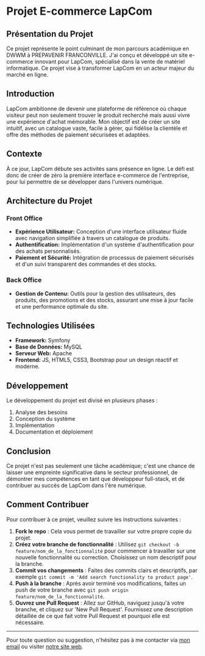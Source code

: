 # Projet E-commerce LapCom


## Présentation du Projet
Ce projet représente le point culminant de mon parcours académique en DWWM à PREPAVENIR FRANCONVILLE. J'ai conçu et développé un site e-commerce innovant pour LapCom, spécialisé dans la vente de matériel informatique. Ce projet vise à transformer LapCom en un acteur majeur du marché en ligne.

## Introduction
LapCom ambitionne de devenir une plateforme de référence où chaque visiteur peut non seulement trouver le produit recherché mais aussi vivre une expérience d'achat mémorable. Mon objectif est de créer un site intuitif, avec un catalogue vaste, facile à gérer, qui fidélise la clientèle et offre des méthodes de paiement sécurisées et adaptées.

## Contexte
À ce jour, LapCom débute ses activités sans présence en ligne. Le défi est donc de créer de zéro la première interface e-commerce de l'entreprise, pour lui permettre de se développer dans l'univers numérique.

## Architecture du Projet
### Front Office
- **Expérience Utilisateur:** Conception d'une interface utilisateur fluide avec navigation simplifiée à travers un catalogue de produits.
- **Authentification:** Implémentation d'un système d'authentification pour des achats personnalisés.
- **Paiement et Sécurité:** Intégration de processus de paiement sécurisés et d'un suivi transparent des commandes et des stocks.

### Back Office
- **Gestion de Contenu:** Outils pour la gestion des utilisateurs, des produits, des promotions et des stocks, assurant une mise à jour facile et une performance optimale du site.

## Technologies Utilisées
- **Framework:** Symfony
- **Base de Données:** MySQL
- **Serveur Web:** Apache
- **Frontend:** JS, HTML5, CSS3, Bootstrap pour un design réactif et moderne.

## Développement
Le développement du projet est divisé en plusieurs phases :
1. Analyse des besoins
2. Conception du système
3. Implémentation
4. Documentation et déploiement

## Conclusion
Ce projet n'est pas seulement une tâche académique; c'est une chance de laisser une empreinte significative dans le secteur professionnel, de démontrer mes compétences en tant que développeur full-stack, et de contribuer au succès de LapCom dans l'ère numérique.

## Comment Contribuer

Pour contribuer à ce projet, veuillez suivre les instructions suivantes :

1. **Fork le repo** : Cela vous permet de travailler sur votre propre copie du projet.
2. **Créez votre branche de fonctionnalité** : Utilisez `git checkout -b feature/nom_de_la_fonctionnalité` pour commencer à travailler sur une nouvelle fonctionnalité ou correction. Choisissez un nom descriptif pour la branche.
3. **Commit vos changements** : Faites des commits clairs et descriptifs, par exemple `git commit -m 'Add search functionality to product page'`.
4. **Push à la branche** : Après avoir terminé vos modifications, faites un push de votre branche avec `git push origin feature/nom_de_la_fonctionnalité`.
5. **Ouvrez une Pull Request** : Allez sur GitHub, naviguez jusqu'à votre branche, et cliquez sur 'New Pull Request'. Fournissez une description détaillée de ce que fait votre Pull Request et pourquoi elle est nécessaire.

---
Pour toute question ou suggestion, n'hésitez pas à me contacter via [mon email](akamimehdi.dev@gmail.com) ou visiter [notre site web](https://akamimehdi.netlify.app/).
